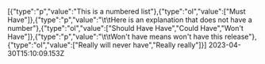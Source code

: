 [{"type":"p","value":"This is a numbered list"},{"type":"ol","value":["Must Have"]},{"type":"p","value":"\t\tHere is an explanation that does not have a number"},{"type":"ol","value":["Should Have Have","Could Have","Won't Have"]},{"type":"p","value":"\t\tWon't have means won't have this release"},{"type":"ol","value":["Really will never have","Really really"]}] 2023-04-30T15:10:09.153Z